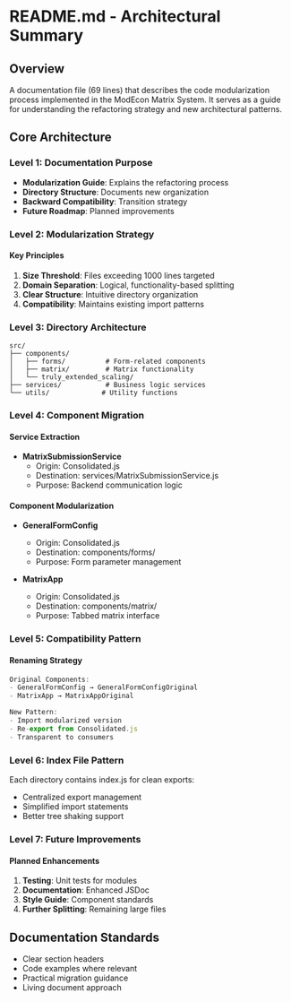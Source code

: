 # README.md - Architectural Summary

## Overview
A documentation file (69 lines) that describes the code modularization process implemented in the ModEcon Matrix System. It serves as a guide for understanding the refactoring strategy and new architectural patterns.

## Core Architecture

### Level 1: Documentation Purpose
- **Modularization Guide**: Explains the refactoring process
- **Directory Structure**: Documents new organization
- **Backward Compatibility**: Transition strategy
- **Future Roadmap**: Planned improvements

### Level 2: Modularization Strategy

#### Key Principles
1. **Size Threshold**: Files exceeding 1000 lines targeted
2. **Domain Separation**: Logical, functionality-based splitting
3. **Clear Structure**: Intuitive directory organization
4. **Compatibility**: Maintains existing import patterns

### Level 3: Directory Architecture
```
src/
├── components/
│   ├── forms/          # Form-related components
│   ├── matrix/         # Matrix functionality
│   └── truly_extended_scaling/
├── services/           # Business logic services
└── utils/             # Utility functions
```

### Level 4: Component Migration

#### Service Extraction
- **MatrixSubmissionService**
  - Origin: Consolidated.js
  - Destination: services/MatrixSubmissionService.js
  - Purpose: Backend communication logic

#### Component Modularization
- **GeneralFormConfig**
  - Origin: Consolidated.js
  - Destination: components/forms/
  - Purpose: Form parameter management

- **MatrixApp**
  - Origin: Consolidated.js
  - Destination: components/matrix/
  - Purpose: Tabbed matrix interface

### Level 5: Compatibility Pattern

#### Renaming Strategy
```javascript
Original Components:
- GeneralFormConfig → GeneralFormConfigOriginal
- MatrixApp → MatrixAppOriginal

New Pattern:
- Import modularized version
- Re-export from Consolidated.js
- Transparent to consumers
```

### Level 6: Index File Pattern
Each directory contains index.js for clean exports:
- Centralized export management
- Simplified import statements
- Better tree shaking support

### Level 7: Future Improvements

#### Planned Enhancements
1. **Testing**: Unit tests for modules
2. **Documentation**: Enhanced JSDoc
3. **Style Guide**: Component standards
4. **Further Splitting**: Remaining large files

## Documentation Standards
- Clear section headers
- Code examples where relevant
- Practical migration guidance
- Living document approach